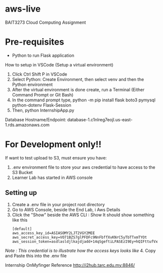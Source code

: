 # aws-live
BAIT3273 Cloud Computing Assignment 

# Pre-requisites
- Python to run Flask application

How to setup in VSCode (Setup a virtual environment)
1) Click Ctrl Shift P in VSCode
2) Select Python: Create Environment, then select venv and then the Python environment
3) After the virtual environment is done create, run a Terminal (Either Command Prompt or Git Bash)
4) In the command prompt type, python -m pip install flask boto3 pymysql python-dotenv Flask-Session
5) Then, python InternshipApp.py

Database Hostname/Endpoint: database-1.c1nlreg7eojl.us-east-1.rds.amazonaws.com

# For Development only!!
If want to test upload to S3, must ensure you have:
1) .env environment file to store your aws credential to have access to the S3 Bucket
2) Learner Lab has started in AWS console
## Setting up 
1. Create a .env file in your project root directory
2. Go to AWS Console, beside the End Lab, i Aws Details
3. Click the "Show" beside the AWS CLI : Show
    It should show something like this
    ```
    [default]
    aws_access_key_id=ASIASOMY2LJT2VGY2MEE
    aws_secret_access_key=VO71BZS7glPFDFc9NnFbffXvKNrC5yTbTTxmTYOt
    aws_session_token=asdlasldjlkajdjadd+14qSgeftiLPASEzI9Ey+hQIFttufVxTFD2XcW8CWnMAtk18sFrn3sz1kjd4btFcrQbpQiEgITF8Y4MbUJjOVRJwf/xreA3q3bCK4RmMy7Z0IKtL9mHGfEjApx0b+is63KQB5+CS68bLX3rhQZP7yrZxBbah2Y4YCylolY11mPyRfDzv3Ec4ucC6MphpsX2vjGVb3qzuhzSVWsvBkKHA7vmFjdRYjt4lxp/UfiSddOFtGaWov08Xr27E7YqvR7vVjriHn8cExhiPykukOthoBnM6DU70BM8NYSiex4qoBjItYICMwZdvAjcjIX/7HN0x9InLdkNX+98cAfMqkG4qblmVKb/FndNaA8B0SMVd
    ```
_Note : This credential is to illustrate how the access keys looks like_
4. Copy and Paste this into the .env file

Internship OnMyfinger Reference
http://i2hub.tarc.edu.my:8846/
